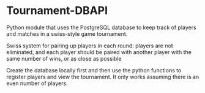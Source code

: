 # Tournament-DBAPI
Python module that uses the PostgreSQL database to keep track of players and matches in a swiss-style game tournament.<br />

Swiss system for pairing up players in each round: players are not eliminated, and each player should be paired with another player with the same number of wins, or as close as possible <br />

Create the database locally first and then use the python functions to register players and view the tournament. It only works assuming there is an even number of players. 

